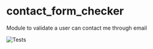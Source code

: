 # contact_form_checker
Module to validate a user can contact me through email

![Tests](https://github.com/mentally-gamez-soft/contact_form_checker/actions/workflows/python-app.yml/badge.svg)

